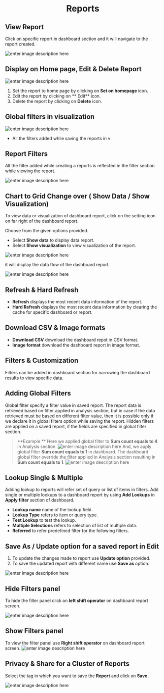 <center><h1> Reports</h1></center>

## View Report

Click on specific report in dashboard section and it will navigate to the report created.

![enter image description here](https://raw.githubusercontent.com/sv18042016/fp1/bf198c5d217b14094b6788fb0877137b38d505c7/images/view_report.png)


## Display on Home page, Edit & Delete Report 

![enter image description here](https://raw.githubusercontent.com/sv18042016/fp1/90dff6a1bb3b0616d0feb6df6c6aec1a0bec443f/images/edit_rep.png)

1. Set the report to home page by clicking on **Set on homepage** icon.
2. Edit the report by clicking on ** Edit** icon.
3. Delete the report by clicking on **Delete** icon.

## Global filters in visualization

![enter image description here](https://raw.githubusercontent.com/sv18042016/fp1/03479cac2e0411bc202c5ada788c0134cf3e46fb/images/global_filter_visu.png)

- All the filters added while saving the reports in v
## Report Filters

All the filter added while creating a reports is reflected in the filter section while viewing the report.

![enter image description here](https://raw.githubusercontent.com/sv18042016/fp1/b9f18fe2520ef49c2774bf818662ee8ae68e9d39/images/filter_reports.png)

## Chart to Grid Change over ( Show Data / Show Visualization)

To view data or visualization of dashboard report, click on the setting icon on far right of the dashboard report.

Choose from the given options provided. 
-  Select **Show data** to display data report.
-  Select **Show visualization** to view visualization of the report.

![enter image description here](https://raw.githubusercontent.com/sv18042016/fp1/b669cba912831971eb357451a6076136dca8d1bb/images/show_data.png)

it will display the data flow of the dashboard report.

![enter image description here](https://raw.githubusercontent.com/sv18042016/fp1/75dc8e17122b93eba5d8cb82ae8a5c8fa0b4f72f/images/show_visu.png)

## Refresh & Hard Refresh

- **Refresh** displays the most recent data information of the report.
- **Hard Refresh**  displays the most recent data information by clearing the cache for specific dashboard or report.

## Download CSV & Image formats

- **Download CSV** download the dashboard repot in CSV format.
- **Image format** download the dashboard report in image format.

## Filters & Customization

Filters can be added in dashboard section for narrowing the dashboard results to view specific data.

## Adding Global Filters

 Global filter specify a filter value in saved report. The report data is retrieved based on filter applied in analysis section, but in case if the data retrieved must be based on different filter value, then it is possible only if we declare it in  global filters option while saving the report.
 Hidden filters are applied on a saved report, if the fields are specified in global filter section. 
>**Example **
Here we applied global filter to **Sum count equals to 4** in Analysis section.
 ![enter image description here](https://raw.githubusercontent.com/sv18042016/fp1/b852b51ab2d28891914aab1c0a1efd355c252a19/images/globalfil_overide_report.png)
And, we apply global filter **Sum count equals to 1** in dashboard. The dashboard global filter override the filter applied in Analysis section resulting in **Sum count equals to 1**. 
![enter image description here](https://raw.githubusercontent.com/sv18042016/fp1/b852b51ab2d28891914aab1c0a1efd355c252a19/images/glob_fil_2.png)

## Lookup Single & Multiple
 
 Adding lookup to reports will refer set of query or list of items in filters. Add single or multiple lookups to a dashboard report by using **Add Lookups** in **Apply filter** section of dashboard.
 
- **Lookup name** name of the lookup field.
- **Lookup Type**  refers to item or query type.
- **Test Lookup** to test the lookup. 
- **Multiple Selections** refers to selection of list of multiple data.
- **Referred** to refer predefined filter for the following filters.

## Save As / Update option for a saved report in Edit
1. To update the changes made to report use **Update option** provided.
2. To save the updated report with different name use **Save as** option.

![enter image description here](https://raw.githubusercontent.com/sv18042016/fp1/1ca68fee0e0c76193fb8e0de7377b0598d771246/images/update_report2.png)


## Hide Filters panel
To hide the filter panel click on **left shift operator** on dashboard report screen.

![enter image description here](https://raw.githubusercontent.com/sv18042016/fp1/1d2f5f99ff0adb44cf4f29fad6293c953095b169/images/hide_filter.png) 

## Show Filters panel

 To view the filter panel use **Right shift operator** on dashboard report screen.
   ![enter image description here](https://raw.githubusercontent.com/sv18042016/fp1/74742e26a25f759329de154c34ffce2a239cd5fb/images/show_filter.png)
<!--stackedit_data:
eyJoaXN0b3J5IjpbMTE2ODY2NDI5MV19
-->

## Privacy & Share for a Cluster of Reports

Select the tag in which you want to save the **Report**  and click on **Save.**

![enter image description here](https://raw.githubusercontent.com/sv18042016/fp1/48df1ea04c2a595b12cbc950174ccae53a3669e2/images/report_tag.png)

<!--stackedit_data:
eyJoaXN0b3J5IjpbMTEwNDU4MTE1MF19
-->